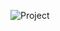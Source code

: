 ![Project](https://github.com/Eng-Mohamed-Sami/Expense-Tracker/assets/146896619/a0479bcc-6e96-400d-95cc-0d5769608d37)
